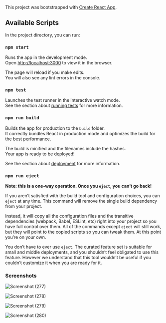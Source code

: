 This project was bootstrapped with [Create React App](https://github.com/facebook/create-react-app).

## Available Scripts

In the project directory, you can run:

### `npm start`

Runs the app in the development mode.<br />
Open [http://localhost:3000](http://localhost:3000) to view it in the browser.

The page will reload if you make edits.<br />
You will also see any lint errors in the console.

### `npm test`

Launches the test runner in the interactive watch mode.<br />
See the section about [running tests](https://facebook.github.io/create-react-app/docs/running-tests) for more information.

### `npm run build`

Builds the app for production to the `build` folder.<br />
It correctly bundles React in production mode and optimizes the build for the best performance.

The build is minified and the filenames include the hashes.<br />
Your app is ready to be deployed!

See the section about [deployment](https://facebook.github.io/create-react-app/docs/deployment) for more information.

### `npm run eject`

**Note: this is a one-way operation. Once you `eject`, you can’t go back!**

If you aren’t satisfied with the build tool and configuration choices, you can `eject` at any time. This command will remove the single build dependency from your project.

Instead, it will copy all the configuration files and the transitive dependencies (webpack, Babel, ESLint, etc) right into your project so you have full control over them. All of the commands except `eject` will still work, but they will point to the copied scripts so you can tweak them. At this point you’re on your own.

You don’t have to ever use `eject`. The curated feature set is suitable for small and middle deployments, and you shouldn’t feel obligated to use this feature. However we understand that this tool wouldn’t be useful if you couldn’t customize it when you are ready for it.
### Screenshots 

![Screenshot (277)](https://github.com/sudheer0071/Spotify-clone/assets/108649080/776f35d9-c85c-4376-84f9-4a7b3f7c3e39) 

![Screenshot (278)](https://github.com/sudheer0071/Spotify-clone/assets/108649080/d4dfcfb3-a176-446e-9320-e50e1bc3dc87)    

![Screenshot (279)](https://github.com/sudheer0071/Spotify-clone/assets/108649080/4ce09c8a-991c-4cb2-aa95-9996056e5193) 

![Screenshot (280)](https://github.com/sudheer0071/Spotify-clone/assets/108649080/7cf6c862-ee5c-416d-aed3-2d2377f94bad)




